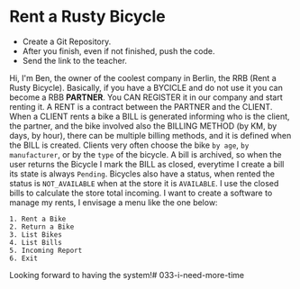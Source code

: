 # Rent a Rusty Bicycle

- Create a Git Repository.
- After you finish, even if not finished, push the code.
- Send the link to the teacher.

Hi, I'm Ben, the owner of the coolest company in Berlin, the RRB (Rent a Rusty Bicycle). Basically, if you have a BYCICLE 
and do not use it you can become a RBB **PARTNER**. You CAN REGISTER it in our company and start renting it. A RENT is
a contract between the PARTNER and the CLIENT. When a CLIENT rents a bike a BILL is generated informing who is the
client, the partner, and the bike involved also the BILLING METHOD (by KM, by days, by hour), there can be multiple 
billing methods, and it is defined when the BILL is created. Clients very often choose the bike `by age`, 
`by manufacturer`, or by the `type` of the bicycle. A bill is archived, so when the user returns the Bicycle I mark 
the BILL as closed, everytime I create a bill its state is always `Pending`. Bicycles also have a status, when rented
the status is `NOT_AVAILABLE` when at the store it is `AVAILABLE`. I use the closed bills to calculate the 
store total incoming. I want to create a software to manage my rents, I envisage a menu like the one below:

```
1. Rent a Bike
2. Return a Bike
3. List Bikes
4. List Bills
5. Incoming Report
6. Exit
```

Looking forward to having the system!# 033-i-need-more-time
